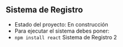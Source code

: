 ## Sistema de Registro
- Estado del proyecto: En construcción
- Para ejecutar el sistema debes poner:
- ```npm install react```
Sistema de Registro 2
